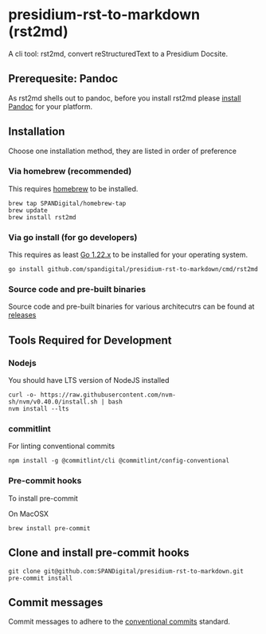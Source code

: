 # presidium-rst-to-markdown (rst2md)

A cli tool: rst2md, convert reStructuredText to a Presidium Docsite.

## Prerequesite: Pandoc

As rst2md shells out to pandoc, before you install rst2md please [install](https://pandoc.org/installing.html)
[Pandoc](https://pandoc.org/) for your platform.

## Installation

Choose one installation method, they are listed in order of preference

### Via homebrew (recommended)

This requires [homebrew](https://brew.sh/) to be installed.

```shell
brew tap SPANDigital/homebrew-tap
brew update
brew install rst2md
```

### Via go install (for go developers)

This requires as least [Go 1.22.x](https://go.dev/doc/install) to be installed for your operating system.

```shell
go install github.com/spandigital/presidium-rst-to-markdown/cmd/rst2md
```

### Source code and pre-built binaries

Source code and pre-built binaries for various architecutrs can be found at [releases](/releases)

## Tools Required for Development

### Nodejs

You should have LTS version of NodeJS installed

```shell
curl -o- https://raw.githubusercontent.com/nvm-sh/nvm/v0.40.0/install.sh | bash
nvm install --lts
```

### commitlint

For linting conventional commits

```shell
npm install -g @commitlint/cli @commitlint/config-conventional
```

### Pre-commit hooks

To install pre-commit

On MacOSX
```shell
brew install pre-commit
```

## Clone and install pre-commit hooks

```shell
git clone git@github.com:SPANDigital/presidium-rst-to-markdown.git
pre-commit install
```

## Commit messages

Commit messages to adhere to the [conventional commits](https://www.conventionalcommits.org/en/v1.0.0/) standard.
